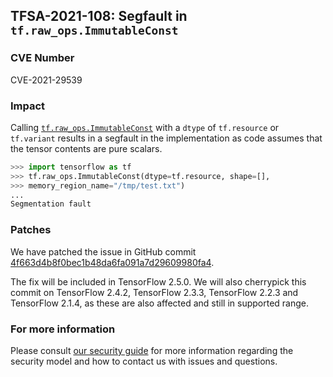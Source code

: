 ## TFSA-2021-108: Segfault in `tf.raw_ops.ImmutableConst`

### CVE Number
CVE-2021-29539

### Impact
Calling
[`tf.raw_ops.ImmutableConst`](https://www.tensorflow.org/api_docs/python/tf/raw_ops/ImmutableConst)
with a `dtype` of `tf.resource` or `tf.variant` results in a segfault in the
implementation as code assumes that the tensor contents are pure scalars.

```python
>>> import tensorflow as tf
>>> tf.raw_ops.ImmutableConst(dtype=tf.resource, shape=[],
>>> memory_region_name="/tmp/test.txt")
...
Segmentation fault
```

### Patches
We have patched the issue in GitHub commit
[4f663d4b8f0bec1b48da6fa091a7d29609980fa4](https://github.com/tensorflow/tensorflow/commit/4f663d4b8f0bec1b48da6fa091a7d29609980fa4).

The fix will be included in TensorFlow 2.5.0. We will also cherrypick this
commit on TensorFlow 2.4.2, TensorFlow 2.3.3, TensorFlow 2.2.3 and TensorFlow
2.1.4, as these are also affected and still in supported range.

### For more information
Please consult [our security
guide](https://github.com/tensorflow/tensorflow/blob/master/SECURITY.md) for
more information regarding the security model and how to contact us with issues
and questions.
